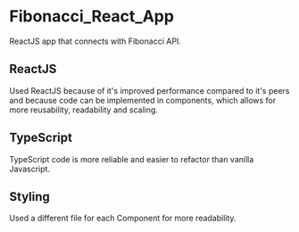 # Fibonacci_React_App

ReactJS app that connects with Fibonacci API.

## ReactJS

Used ReactJS because of it's improved performance compared to it's peers and because 
code can be implemented in components, which allows for more reusability, readability and scaling.

## TypeScript

TypeScript code is more reliable and easier to refactor than vanilla Javascript.

## Styling

Used a different file for each Component for more readability.

